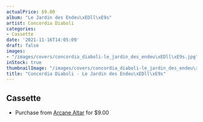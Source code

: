 ```yaml
---
actualPrice: $9.00
album: "Le Jardin des Endeu\xEDll\xE9s"
artist: Concordia Diaboli
categories:
- Cassette
date: '2021-11-16T14:05:09'
draft: false
images:
- "/images/covers/concordia_diaboli-le_jardin_des_endeu\xEDll\xE9s.jpg"
inStock: true
thumbnailImage: "/images/covers/concordia_diaboli-le_jardin_des_endeu\xEDll\xE9s-thumb.jpg"
title: "Concordia Diaboli - Le Jardin des Endeu\xEDll\xE9s"
---
```


## Cassette
* Purchase from [Arcane Altar](https://arcanealtar.bigcartel.com/product/concordia-diaboli-le-jardin-des-endeuilles-tape) for $9.00
